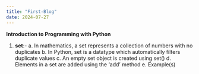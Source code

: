 ```yaml
---
title: "First-Blog"
date: 2024-07-27
---
```

**Introduction to Programming with Python**
1. **set**:-
  a.	In mathematics, a set represents a collection of numbers with no duplicates
  b.	In Python, set is a datatype which automatically filters duplicate values
  c.	An empty set object is created using set()
  d.	Elements in a set are added using the ‘add’ method
  e.	Example(s)
